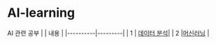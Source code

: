 # AI-learning
AI 관련 공부
|          | 내용 |
|----------|---------|
| 1 | <a align="left" href="https://github.com/ohdyo/AI-learning/blob/main/data-analysis">데이터 분석<a/>|
| 2 |<a align="left" href="https://github.com/ohdyo/AI-learning/tree/main/machine-learning">머신러닝<a/> |
